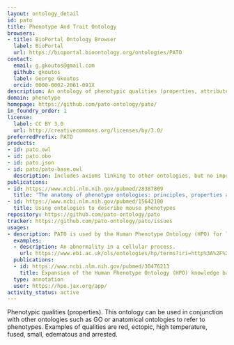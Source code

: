 ```yaml
---
layout: ontology_detail
id: pato
title: Phenotype And Trait Ontology
browsers:
- title: BioPortal Ontology Browser
  label: BioPortal
  url: https://bioportal.bioontology.org/ontologies/PATO
contact:
  email: g.gkoutos@gmail.com
  github: gkoutos
  label: George Gkoutos
  orcid: 0000-0002-2061-091X
description: An ontology of phenotypic qualities (properties, attributes or characteristics)
domain: phenotype
homepage: https://github.com/pato-ontology/pato/
in_foundry_order: 1
license:
  label: CC BY 3.0
  url: http://creativecommons.org/licenses/by/3.0/
preferredPrefix: PATO
products:
- id: pato.owl
- id: pato.obo
- id: pato.json
- id: pato/pato-base.owl
  description: Includes axioms linking to other ontologies, but no imports of those ontologies
publications:
- id: https://www.ncbi.nlm.nih.gov/pubmed/28387809
  title: 'The anatomy of phenotype ontologies: principles, properties and applications'
- id: https://www.ncbi.nlm.nih.gov/pubmed/15642100
  title: Using ontologies to describe mouse phenotypes
repository: https://github.com/pato-ontology/pato
tracker: https://github.com/pato-ontology/pato/issues
usages:
- description: PATO is used by the Human Phenotype Ontology (HPO) for logical definitions of phenotypes that facilitate cross-species integration.
  examples:
  - description: An abnormality in a cellular process.
    url: https://www.ebi.ac.uk/ols/ontologies/hp/terms?iri=http%3A%2F%2Fpurl.obolibrary.org%2Fobo%2FHP_0011017&viewMode=All&siblings=false
  publications:
  - id: https://www.ncbi.nlm.nih.gov/pubmed/30476213
    title: Expansion of the Human Phenotype Ontology (HPO) knowledge base and resources
  type: annotation
  user: https://hpo.jax.org/app/
activity_status: active
---
```


Phenotypic qualities (properties). This ontology can be used in conjunction with other ontologies such as GO or anatomical ontologies to refer to phenotypes. Examples of qualities are red, ectopic, high temperature, fused, small, edematous and arrested.

